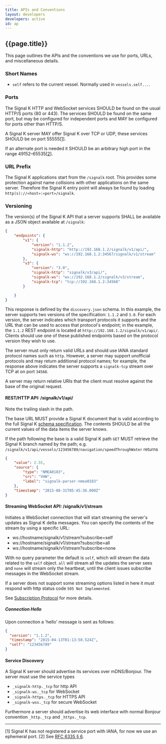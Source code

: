 ```yaml
---
title: APIs and Conventions
layout: developers
developers: active
id: ap
---
```


## {{page.title}}

This page outlines the APIs and the conventions we use for ports, URLs, and miscellaneous details.

### Short Names

- `self` refers to the current vessel. Normally used in `vessels.self...`.

### Ports

The Signal K HTTP and WebSocket services SHOULD be found on the usual HTTP/S ports (80 or 443). The services SHOULD be
found on the same port, but may be configured for independent ports and MAY be configured for ports other than HTTP/S.

A Signal K server MAY offer Signal K over TCP or UDP, these services SHOULD be on port 55555[[1]](#fn_1).

If an alternate port is needed it SHOULD be an arbitrary high port in the range 49152&ndash;65535[[2]](#fn_2).

### URL Prefix

The Signal K applications start from the `/signalk` root. This provides some protection against name collisions with
other applications on the same server. Therefore the Signal K entry point will always be found by loading
`http(s)://«host»:«port»/signalk`.

### Versioning

The version(s) of the Signal K API that a server supports SHALL be available as a JSON object available at `/signalk`:

```json
{
    "endpoints": {
        "v1": {
            "version": "1.1.2",
            "signalk-http": "http://192.168.1.2/signalk/v1/api/",
            "signalk-ws": "ws://192.168.1.2:34567/signalk/v1/stream"
        },
        "v3": {
            "version": "3.0",
            "signalk-http": "signalk/v3/api/",
            "signalk-ws": "ws://192.168.1.2/signalk/v3/stream",
            "signalk-tcp": "tcp://192.168.1.2:34568"
        }

    }
}
```

This response is defined by the `discovery.json` schema. In this example, the server supports two versions of
the specification: `1.1.2` and `3.0`. For each version, the server indicates which transport protocols it
supports and the URL that can be used to access that protocol's endpoint; in the example, the `1.1.2`
REST endpoint is located at `http://192.168.1.2/signalk/v1/api/`. Clients should use one of these published
endpoints based on the protocol version they wish to use.

The server must only return valid URLs and should use IANA standard protocol names such as `http`.
However, a server may support unofficial protocols and may return additional protocol names; for example,
the response above indicates the server supports a `signalk-tcp` stream over TCP at on port `34568`.

A server may return relative URIs that the client must resolve against the base of the original request.

#### REST/HTTP API: /signalk/v1/api/

Note the trailing slash in the path.

The base URL MUST provide a Signal K document that is valid according to the full Signal K [schema
specification]({{site.baseurl}}specification.html). The contents SHOULD be all the current values of the data items the
server knows.

If the path following the base is a valid Signal K path `GET` MUST retrieve the Signal K branch named by the path; e.g.
`/signalk/v1/api/vessels/123456789/navigation/speedThroughWater` returns

```json
{
    "value": 2.55,
    "source": {
        "type": "NMEA0183",
        "src": "VHW",
        "label": "signalk-parser-nmea0183"
    },
    "timestamp": "2015-08-31T05:45:36.000Z"
}
```

#### Streaming WebSocket API: /signalk/v1/stream

Initiates a WebSocket connection that will start streaming the server's updates as Signal K delta messages. You can specify the contents of the stream by using a specific URL:

- ws://hostname/signalk/v1/stream?subscribe=self
- ws://hostname/signalk/v1/stream?subscribe=all
- ws://hostname/signalk/v1/stream?subscribe=none

With no query parameter the default is `self`, which will stream the data related to the `self` object. `all` will stream all the updates the server sees and `none` will stream only the heartbeat, until the client issues subscribe messages in the WebSocket stream.

If a server does not support some streaming options listed in here it must respond with http status code `505 Not Implemented`.

See [Subscription Protocol](subscription_protocol.html) for more details.

##### Connection Hello

Upon connection a 'hello' message is sent as follows:

```json
{
  "version": "1.1.2",
  "timestamp": "2015-04-13T01:13:50.524Z",
  "self": "123456789"
}
```

#### Service Discovery

A Signal K server should advertise its services over mDNS/Bonjour. The server must use the service types
- `_signalk-http._tcp` for http API
- `_signalk-ws._tcp` for WebSocket
- `_signalk-https._tcp` for HTTPS API
- `_signalk-wss._tcp` for secure WebSocket

Furthermore a server should advertise its web interface with normal Bonjour convention `_http._tcp` and `_https._tcp`.

* * *

<a id="fn_1"></a>[1] Signal K has not registered a service port with IANA, for now we use an ephemeral port.
<a id="fn_2"></a>[2] See [RFC 6335 § 6](http://tools.ietf.org/html/rfc6335#section-6).
